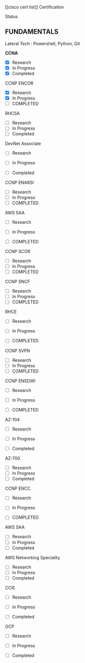 [[cisco cert list]]
Certification

Status

## FUNDAMENTALS

Lateral Tech : Powershell, Python, Git

**CCNA**

- [x] Research
- [x] In Progress
- [x] Completed

CCNP ENCOR
- [x] Research
- [x] In Progress
- [ ] COMPLETED 

RHCSA
- [ ] Research
- [ ] In Progress
- [ ] Completed

DevNet Associate
- [ ] Research
- [ ] In Progress
- [ ] Completed


CCNP ENARSI 
- [ ] Research
- [ ] In Progress
- [ ] COMPLETED 

AWS SAA 
- [ ] Research
- [ ] In Progress
- [ ] COMPLETED 


CCNP SCOR
- [ ] Research
- [ ] In Progress 
- [ ] COMPLETED 

CCNP SNCF
- [ ] Research
- [ ] In Progress
- [ ] COMPLETED

RHCE
- [ ] Research
- [ ] In Progress
- [ ] COMPLETED


CCNP SVPN
- [ ] Research
- [ ] In Progress
- [ ] COMPLETED

CCNP ENSDWI
- [ ] Research
- [ ] In Progress
- [ ] COMPLETED


AZ-104
- [ ] Research
- [ ] In Progress
- [ ] Completed


AZ-700
- [ ] Research
- [ ] In Progress
- [ ] Completed

CCNP ENCC
- [ ] Research
- [ ] In Progress
- [ ] COMPLETED


AWS SAA
- [ ] Research
- [ ] In Progress
- [ ] Completed

AWS Networking Speciality
- [ ] Research
- [ ] In Progress
- [ ] Completed

CCIE
- [ ] Research
- [ ] In Progress
- [ ] Completed


GCP
- [ ] Research
- [ ] In Progress
- [ ] Completed







